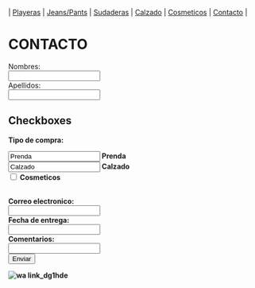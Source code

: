 | [Playeras](./playeras.md) | [Jeans/Pants](./jeans.md) | [Sudaderas](./sudaderas.md) | [Calzado](./calzado.md) | [Cosmeticos](./cosmeticos.md) | [Contacto](./contacto.md) |
# CONTACTO 
<form>
 <label for="name"> Nombres:</label><br> 
 <input type="text" id="name" name="name" valves="Tus nombres"><br> 
 <label for="lname">Apellidos:</label><br> 
 <input type="text" id="lname" names="lname" valves="Apellidos"><br> 

 <h2>Checkboxes</h2>
<p> <strong>Tipo de compra:</p>

<form action="/action_page.php">
  <input type="Tipo de compra" id="Tipo de compra" name="Tipo de compra" value="Prenda">
  <label for="Tipo de compra">Prenda</label><br>
  <input type="Tipo de compra" id="Tipo de compra" name="Tipo de compra" value="Calzado">
  <label for="Tipo de compra">Calzado</label><br>
  <input type="checkbox" id="Tipo de compra" name="Tipo de compra" value="Cosmeticos">
  <label for="tipo de prenda">Cosmeticos</label><br><br>
  


 <label for="lname">Correo electronico:</label><br> 
 <input type="text" id="lname" names="lname" valves="correo electronico"><br> 
 <label for="name">Fecha de entrega:</label><br> 
 <input type="text" id="name" name="name" valves="Fecha de entrega"><br> 
 <label for="lname">Comentarios:</label><br> 
 <input type="text" id="lname" names="lname" valves="comentarios"><br> 
  <input type="submit" value="Enviar">
</form>




  
  
  
  
![wa link_dg1hde](https://user-images.githubusercontent.com/100168785/158484541-3b68d2ca-de6d-46b3-88b2-6b605ab482a8.png)
